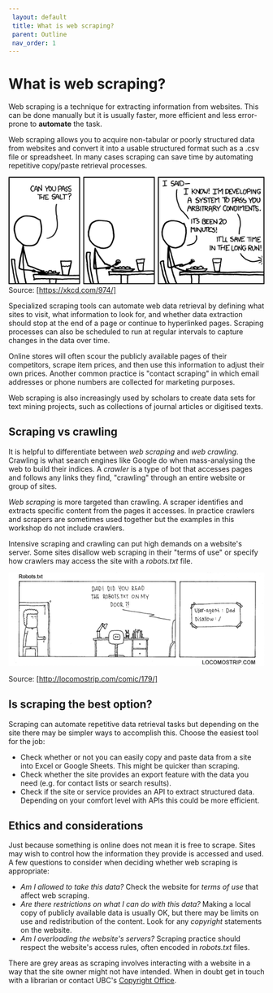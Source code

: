 ```yaml
---
 layout: default
 title: What is web scraping?
 parent: Outline
 nav_order: 1
---
```

# What is web scraping?

Web scraping is a technique for extracting information from websites. This can be done manually
but it is usually faster, more efficient and less error-prone to **automate** the task.

Web scraping allows you to acquire non-tabular or poorly structured data from websites and convert it
into a usable structured format such as a .csv file or spreadsheet. In many cases scraping can save time by automating repetitive copy/paste retrieval processes.

![The promise of automation](media/the_general_problem.png)
Source: [https://xkcd.com/974/]

Specialized scraping tools can automate web data retrieval by defining what sites to visit, what information to look for, and whether data extraction should stop at the end of a page or continue to hyperlinked pages. Scraping processes can also be scheduled to run at regular intervals to capture changes in the data over time.

Online stores will often scour the publicly available pages of their competitors,
scrape item prices, and then use this information to adjust their own prices. Another common
practice is "contact scraping" in which email
addresses or phone numbers are collected for marketing purposes.

Web scraping is also increasingly used by scholars to create data sets for
text mining projects, such as collections of journal articles or digitised texts.


## Scraping vs crawling
It is helpful to differentiate between *web scraping* and *web crawling*.  Crawling is what search engines like Google do when mass-analysing the web to build their indices. A *crawler* is a type of bot that accesses pages and follows any links they find, "crawling" through an entire website or group of sites.

*Web scraping* is more targeted than crawling. A scraper identifies and extracts specific content from the pages it accesses. In practice crawlers and scrapers are sometimes used together but the examples in this workshop do not include crawlers.

Intensive scraping and crawling can put high demands on a website's server. Some sites disallow web scraping in their "terms of use" or specify how crawlers may access the site with a *robots.txt* file.

![robots.txt comic](media/robotstxt.png)<br/>

Source: [http://locomostrip.com/comic/179/]


## Is scraping the best option?

Scraping can automate repetitive data retrieval tasks but depending on the site there may be simpler ways to accomplish this. Choose the easiest tool for the job:

- Check whether or not you can easily copy and paste data from a site into Excel or Google Sheets. This might be quicker than scraping.
- Check whether the site provides an export feature with the data you need (e.g. for contact lists or search results).
- Check if the site or service provides an API to extract structured data. Depending on your comfort level with APIs this could be more efficient.


## Ethics and considerations

Just because something is online does not mean it is free to scrape. Sites may wish to control how the information they provide is accessed and used. A few questions to consider when deciding whether web scraping is appropriate:

- *Am I allowed to take this data?* Check the website for *terms of use* that affect web scraping.
- *Are there restrictions on what I can do with this data?* Making a local copy of publicly available data is usually OK, but there may be limits on use and redistribution of the content. Look for any *copyright* statements on the website.
- *Am I overloading the website's servers?* Scraping practice should respect the website's access rules, often encoded in *robots.txt* files.

There are grey areas as scraping involves interacting with a website in a way that the site owner might not have intended. When in doubt get in touch with a librarian or contact UBC's [Copyright Office](https://copyright.ubc.ca/support/contact-us/).
